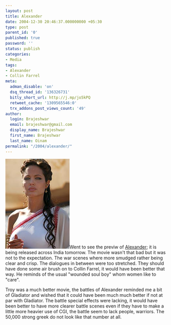 ```yaml
---
layout: post
title: Alexander
date: 2004-12-30 20:46:37.000000000 +05:30
type: post
parent_id: '0'
published: true
password: ''
status: publish
categories:
- Media
tags:
- Alexander
- Collin Farrel
meta:
  adman_disable: 'on'
  dsq_thread_id: '136326731'
  bitly_short_url: http://j.mp/jo5kPQ
  retweet_cache: '1309565546:0'
  trx_addons_post_views_count: '49'
author:
  login: Brajeshwar
  email: brajeshwar@gmail.com
  display_name: Brajeshwar
  first_name: Brajeshwar
  last_name: Oinam
permalink: "/2004/alexander/"
---
```

<p><img src="/static/2004/12/alexander.jpg" alt="Alexander" />Went to see the previw of <a href="http://alexanderthemovie.warnerbros.com/" title="Alexander">Alexander</a>; it is being released across India tomorrow. The movie wasn't that bad but it was not to the expectation. The war scenes where more smudged rather being clear and crisp. The dialogues in between were too stretched. They should have done some air brush on to Collin Farrel, it would have been better that way. He reminds of the usual "wounded soul boy" whom women like to "care".</p>
<p>Troy was a much better movie, the battles of Alexander reminded me a bit of Gladiator and wished that it could have been much much better if not at par with Gladiator. The battle special effects were lacking, it would have been better to have more clearer battle scenes even if they have to make a little more heavier use of CGI, the battle seem to lack people, warriors. The 50,000 strong greek do not look like that number at all.</p>
